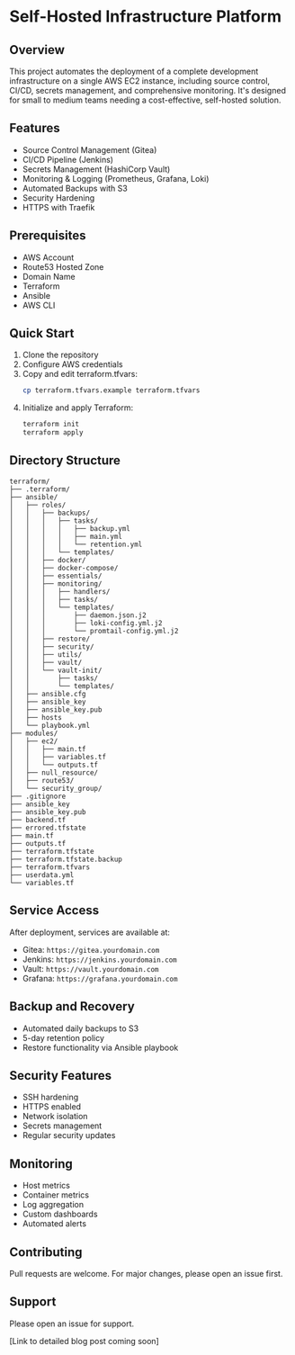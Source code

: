 # Self-Hosted Infrastructure Platform

## Overview
This project automates the deployment of a complete development infrastructure on a single AWS EC2 instance, including source control, CI/CD, secrets management, and comprehensive monitoring. It's designed for small to medium teams needing a cost-effective, self-hosted solution.

## Features
- Source Control Management (Gitea)
- CI/CD Pipeline (Jenkins)
- Secrets Management (HashiCorp Vault)
- Monitoring & Logging (Prometheus, Grafana, Loki)
- Automated Backups with S3
- Security Hardening
- HTTPS with Traefik

## Prerequisites
- AWS Account
- Route53 Hosted Zone
- Domain Name
- Terraform
- Ansible
- AWS CLI

## Quick Start
1. Clone the repository
2. Configure AWS credentials
3. Copy and edit terraform.tfvars:
   ```bash
   cp terraform.tfvars.example terraform.tfvars
   ```
4. Initialize and apply Terraform:
   ```bash
   terraform init
   terraform apply
   ```

## Directory Structure
```
terraform/
├── .terraform/                    
├── ansible/
│   ├── roles/
│   │   ├── backups/             
│   │   │   ├── tasks/
│   │   │   │   ├── backup.yml
│   │   │   │   ├── main.yml
│   │   │   │   └── retention.yml
│   │   │   └── templates/
│   │   ├── docker/
│   │   ├── docker-compose/
│   │   ├── essentials/
│   │   ├── monitoring/
│   │   │   ├── handlers/
│   │   │   ├── tasks/
│   │   │   └── templates/
│   │   │       ├── daemon.json.j2
│   │   │       ├── loki-config.yml.j2
│   │   │       └── promtail-config.yml.j2
│   │   ├── restore/
│   │   ├── security/
│   │   ├── utils/
│   │   ├── vault/
│   │   └── vault-init/
│   │       ├── tasks/
│   │       └── templates/
│   ├── ansible.cfg
│   ├── ansible_key
│   ├── ansible_key.pub
│   ├── hosts
│   └── playbook.yml
├── modules/
│   ├── ec2/
│   │   ├── main.tf
│   │   ├── variables.tf
│   │   └── outputs.tf
│   ├── null_resource/
│   ├── route53/
│   └── security_group/
├── .gitignore
├── ansible_key
├── ansible_key.pub
├── backend.tf
├── errored.tfstate
├── main.tf
├── outputs.tf
├── terraform.tfstate
├── terraform.tfstate.backup
├── terraform.tfvars
├── userdata.yml
└── variables.tf
```

## Service Access
After deployment, services are available at:
- Gitea: `https://gitea.yourdomain.com`
- Jenkins: `https://jenkins.yourdomain.com`
- Vault: `https://vault.yourdomain.com`
- Grafana: `https://grafana.yourdomain.com`

## Backup and Recovery
- Automated daily backups to S3
- 5-day retention policy
- Restore functionality via Ansible playbook

## Security Features
- SSH hardening
- HTTPS enabled
- Network isolation
- Secrets management
- Regular security updates

## Monitoring
- Host metrics
- Container metrics
- Log aggregation
- Custom dashboards
- Automated alerts

## Contributing
Pull requests are welcome. For major changes, please open an issue first.

## Support
Please open an issue for support.

[Link to detailed blog post coming soon]